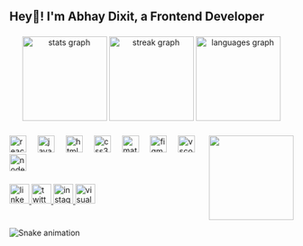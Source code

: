 <h2 align="left">Hey👋! I'm Abhay Dixit, a Frontend Developer</h2>

###

<div align="center">
  <img src="https://github-readme-stats.vercel.app/api?username=abhayd08&hide_title=false&hide_rank=false&show_icons=true&include_all_commits=true&count_private=true&disable_animations=false&theme=blue-green&locale=en&hide_border=true&custom_title=Stats" height="150" alt="stats graph"  />
  <img src="https://streak-stats.demolab.com?user=abhayd08&locale=en&mode=daily&theme=blue-green&hide_border=true&border_radius=10" height="150" alt="streak graph"  />
  <img src="https://github-readme-stats.vercel.app/api/top-langs?username=abhayd08&locale=en&hide_title=false&layout=compact&card_width=320&langs_count=5&theme=blue-green&hide_border=true&custom_title=Most%20used%20languages" height="150" alt="languages graph"  />
</div>

###

<img align="right" height="150" src="https://www.abhaydixit.in/assets/favicon-2.png"  />

###

<div align="left">
  <img src="https://cdn.jsdelivr.net/gh/devicons/devicon/icons/react/react-original.svg" height="30" alt="react logo"  />
  <img width="12" />
  <img src="https://cdn.jsdelivr.net/gh/devicons/devicon/icons/javascript/javascript-original.svg" height="30" alt="javascript logo"  />
  <img width="12" />
  <img src="https://cdn.jsdelivr.net/gh/devicons/devicon/icons/html5/html5-original.svg" height="30" alt="html5 logo"  />
  <img width="12" />
  <img src="https://cdn.jsdelivr.net/gh/devicons/devicon/icons/css3/css3-original.svg" height="30" alt="css3 logo"  />
  <img width="12" />
  <img src="https://cdn.jsdelivr.net/gh/devicons/devicon/icons/materialui/materialui-original.svg" height="30" alt="materialui logo"  />
  <img width="12" />
  <img src="https://cdn.jsdelivr.net/gh/devicons/devicon/icons/figma/figma-original.svg" height="30" alt="figma logo"  />
  <img width="12" />
  <img src="https://cdn.jsdelivr.net/gh/devicons/devicon/icons/vscode/vscode-original.svg" height="30" alt="vscode logo"  />
  <img width="12" />
  <img src="https://cdn.jsdelivr.net/gh/devicons/devicon/icons/nodejs/nodejs-original.svg" height="30" alt="nodejs logo"  />
</div>

###

<div align="left">
  <a href="https://www.linkedin.com/in/abhayd08" target="_blank">
    <img src="https://img.shields.io/static/v1?message=LinkedIn&logo=linkedin&label=&color=f31260&logoColor=white&labelColor=&style=for-the-badge" height="35" alt="linkedin logo"  />
  </a>
  <a href="https://www.twitter.com/abhayd_8" target="_blank">
    <img src="https://img.shields.io/static/v1?message=Twitter&logo=twitter&label=&color=f31260&logoColor=white&labelColor=&style=for-the-badge" height="35" alt="twitter logo"  />
  </a>
  <a href="https://www.instagram.com/abhayd_08" target="_blank">
    <img src="https://img.shields.io/static/v1?message=Instagram&logo=instagram&label=&color=f31260&logoColor=white&labelColor=&style=for-the-badge" height="35" alt="instagram logo"  />
  </a>
  <a href="https://www.abhaydixit.in" target="_blank">
    <img src="https://img.shields.io/static/v1?message=abhaydixit.in&logo=visualstudio&label=&color=f31260&logoColor=f31260&labelColor=&style=for-the-badge" height="35" alt="visualstudio logo"  />
  </a>
</div>

###

<br clear="both">

<img src="https://raw.githubusercontent.com/abhayd08/abhayd08/output/snake.svg" alt="Snake animation" />

###
